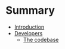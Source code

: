 # Summary

* [Introduction](README.md)
* [Developers](chapter1.md)
   * [The codebase](codebase.md)

